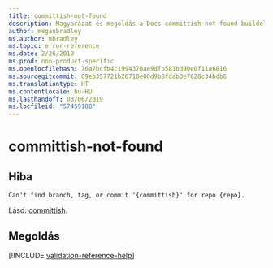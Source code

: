 ```yaml
---
title: committish-not-found
description: Magyarázat és megoldás a Docs committish-not-found buildelési problémájára
author: meganbradley
ms.author: mbradley
ms.topic: error-reference
ms.date: 2/26/2019
ms.prod: non-product-specific
ms.openlocfilehash: 76a7bcfb4c1994370ae9dfb581bd90e0f11a6816
ms.sourcegitcommit: 89eb357721b26710e00d9b8fdab3e7628c34bdb6
ms.translationtype: HT
ms.contentlocale: hu-HU
ms.lasthandoff: 03/06/2019
ms.locfileid: "57459188"
---
```

# <a name="committish-not-found"></a>committish-not-found

## <a name="error"></a>Hiba

`Can't find branch, tag, or commit '{committish}' for repo {repo}.`

Lásd: [committish](https://git-scm.com/docs/gitglossary#gitglossary-aiddefcommit-ishacommit-ishalsocommittish).

## <a name="resolution"></a>Megoldás

<!--make sure to add this file to your includes folder and verify the path-->
[!INCLUDE [validation-reference-help](includes/validation-reference-help.md)]
